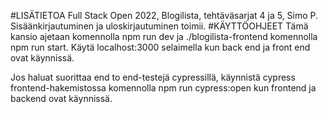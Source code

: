 #LISÄTIETOA
Full Stack Open 2022, Blogilista, tehtäväsarjat 4 ja 5, Simo P.
Sisäänkirjautuminen ja uloskirjautuminen toimii.
#KÄYTTÖOHJEET
Tämä kansio ajetaan komennolla npm run dev ja ./blogilista-frontend komennolla npm run start. Käytä localhost:3000 
selaimella kun back end ja front end ovat käynnissä.

Jos haluat suorittaa end to end-testejä cypressillä, käynnistä cypress frontend-hakemistossa komennolla npm run cypress:open kun
frontend ja backend ovat käynnissä.
